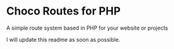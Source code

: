 # Choco Routes for PHP
A simple route system based in PHP for your website or projects

I will update this readme as soon as possible.
